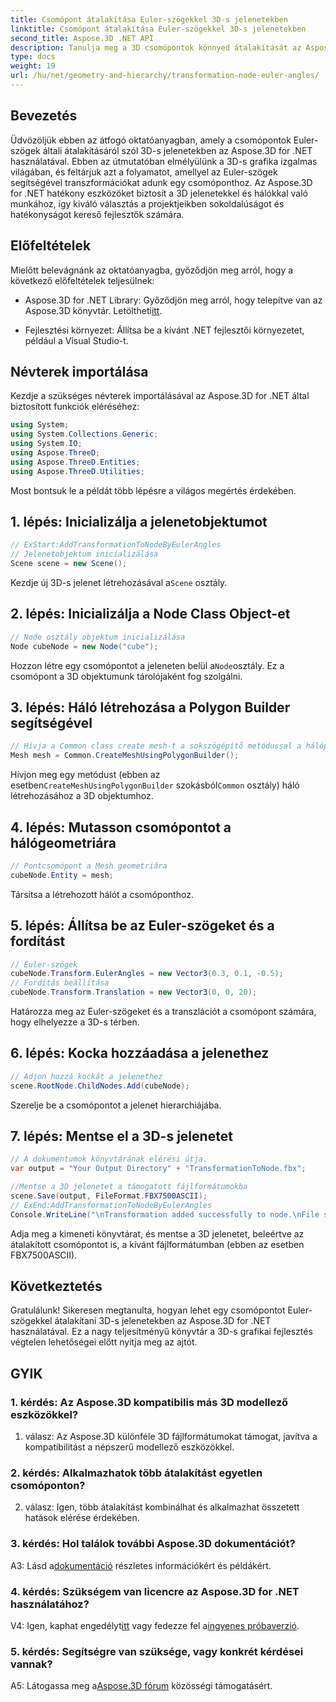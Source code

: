 ```yaml
---
title: Csomópont átalakítása Euler-szögekkel 3D-s jelenetekben
linktitle: Csomópont átalakítása Euler-szögekkel 3D-s jelenetekben
second_title: Aspose.3D .NET API
description: Tanulja meg a 3D csomópontok könnyed átalakítását az Aspose.3D for .NET segítségével. Kövesse lépésről lépésre útmutatónkat, hogy lenyűgöző eredményeket érjen el projektjei során.
type: docs
weight: 19
url: /hu/net/geometry-and-hierarchy/transformation-node-euler-angles/
---
```

## Bevezetés

Üdvözöljük ebben az átfogó oktatóanyagban, amely a csomópontok Euler-szögek általi átalakításáról szól 3D-s jelenetekben az Aspose.3D for .NET használatával. Ebben az útmutatóban elmélyülünk a 3D-s grafika izgalmas világában, és feltárjuk azt a folyamatot, amellyel az Euler-szögek segítségével transzformációkat adunk egy csomóponthoz. Az Aspose.3D for .NET hatékony eszközöket biztosít a 3D jelenetekkel és hálókkal való munkához, így kiváló választás a projektjeikben sokoldalúságot és hatékonyságot kereső fejlesztők számára.

## Előfeltételek

Mielőtt belevágnánk az oktatóanyagba, győződjön meg arról, hogy a következő előfeltételek teljesülnek:

-  Aspose.3D for .NET Library: Győződjön meg arról, hogy telepítve van az Aspose.3D könyvtár. Letöltheti[itt](https://releases.aspose.com/3d/net/).

- Fejlesztési környezet: Állítsa be a kívánt .NET fejlesztői környezetet, például a Visual Studio-t.

## Névterek importálása

Kezdje a szükséges névterek importálásával az Aspose.3D for .NET által biztosított funkciók eléréséhez:

```csharp
using System;
using System.Collections.Generic;
using System.IO;
using Aspose.ThreeD;
using Aspose.ThreeD.Entities;
using Aspose.ThreeD.Utilities;
```

Most bontsuk le a példát több lépésre a világos megértés érdekében.

## 1. lépés: Inicializálja a jelenetobjektumot

```csharp
// ExStart:AddTransformationToNodeByEulerAngles
// Jelenetobjektum inicializálása
Scene scene = new Scene();
```

 Kezdje új 3D-s jelenet létrehozásával a`Scene` osztály.

## 2. lépés: Inicializálja a Node Class Object-et

```csharp
// Node osztály objektum inicializálása
Node cubeNode = new Node("cube");
```

 Hozzon létre egy csomópontot a jeleneten belül a`Node`osztály. Ez a csomópont a 3D objektumunk tárolójaként fog szolgálni.

## 3. lépés: Háló létrehozása a Polygon Builder segítségével

```csharp
// Hívja a Common class create mesh-t a sokszögépítő metódussal a hálópéldány beállításához
Mesh mesh = Common.CreateMeshUsingPolygonBuilder(); 
```

 Hívjon meg egy metódust (ebben az esetben`CreateMeshUsingPolygonBuilder` szokásból`Common` osztály) háló létrehozásához a 3D objektumhoz.

## 4. lépés: Mutasson csomópontot a hálógeometriára

```csharp
// Pontcsomópont a Mesh geometriára
cubeNode.Entity = mesh;
```

Társítsa a létrehozott hálót a csomóponthoz.

## 5. lépés: Állítsa be az Euler-szögeket és a fordítást

```csharp
// Euler-szögek
cubeNode.Transform.EulerAngles = new Vector3(0.3, 0.1, -0.5);            
// Fordítás beállítása
cubeNode.Transform.Translation = new Vector3(0, 0, 20);
```

Határozza meg az Euler-szögeket és a transzlációt a csomópont számára, hogy elhelyezze a 3D-s térben.

## 6. lépés: Kocka hozzáadása a jelenethez

```csharp
// Adjon hozzá kockát a jelenethez
scene.RootNode.ChildNodes.Add(cubeNode);
```

Szerelje be a csomópontot a jelenet hierarchiájába.

## 7. lépés: Mentse el a 3D-s jelenetet

```csharp
// A dokumentumok könyvtárának elérési útja.
var output = "Your Output Directory" + "TransformationToNode.fbx";

//Mentse a 3D jelenetet a támogatott fájlformátumokba
scene.Save(output, FileFormat.FBX7500ASCII);
// ExEnd:AddTransformationToNodeByEulerAngles
Console.WriteLine("\nTransformation added successfully to node.\nFile saved at " + output);
```

Adja meg a kimeneti könyvtárat, és mentse a 3D jelenetet, beleértve az átalakított csomópontot is, a kívánt fájlformátumban (ebben az esetben FBX7500ASCII).

## Következtetés

Gratulálunk! Sikeresen megtanulta, hogyan lehet egy csomópontot Euler-szögekkel átalakítani 3D-s jelenetekben az Aspose.3D for .NET használatával. Ez a nagy teljesítményű könyvtár a 3D-s grafikai fejlesztés végtelen lehetőségei előtt nyitja meg az ajtót.

## GYIK

### 1. kérdés: Az Aspose.3D kompatibilis más 3D modellező eszközökkel?

1. válasz: Az Aspose.3D különféle 3D fájlformátumokat támogat, javítva a kompatibilitást a népszerű modellező eszközökkel.

### 2. kérdés: Alkalmazhatok több átalakítást egyetlen csomóponton?

2. válasz: Igen, több átalakítást kombinálhat és alkalmazhat összetett hatások elérése érdekében.

### 3. kérdés: Hol találok további Aspose.3D dokumentációt?

 A3: Lásd a[dokumentáció](https://reference.aspose.com/3d/net/) részletes információkért és példákért.

### 4. kérdés: Szükségem van licencre az Aspose.3D for .NET használatához?

 V4: Igen, kaphat engedélyt[itt](https://purchase.aspose.com/buy) vagy fedezze fel a[ingyenes próbaverzió](https://releases.aspose.com/).

### 5. kérdés: Segítségre van szüksége, vagy konkrét kérdései vannak?

A5: Látogassa meg a[Aspose.3D fórum](https://forum.aspose.com/c/3d/18) közösségi támogatásért.